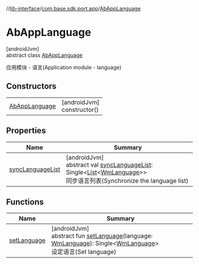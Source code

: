 //[lib-interface](../../../index.md)/[com.base.sdk.port.app](../index.md)/[AbAppLanguage](index.md)

# AbAppLanguage

[androidJvm]\
abstract class [AbAppLanguage](index.md)

应用模块 - 语言(Application module - language)

## Constructors

| | |
|---|---|
| [AbAppLanguage](-ab-app-language.md) | [androidJvm]<br>constructor() |

## Properties

| Name | Summary |
|---|---|
| [syncLanguageList](sync-language-list.md) | [androidJvm]<br>abstract val [syncLanguageList](sync-language-list.md): Single&lt;[List](https://kotlinlang.org/api/latest/jvm/stdlib/kotlin.collections/-list/index.html)&lt;[WmLanguage](../../com.base.sdk.entity.apps/-wm-language/index.md)&gt;&gt;<br>同步语言列表(Synchronize the language list) |

## Functions

| Name | Summary |
|---|---|
| [setLanguage](set-language.md) | [androidJvm]<br>abstract fun [setLanguage](set-language.md)(language: [WmLanguage](../../com.base.sdk.entity.apps/-wm-language/index.md)): Single&lt;[WmLanguage](../../com.base.sdk.entity.apps/-wm-language/index.md)&gt;<br>设定语言(Set language) |
